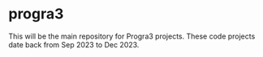 # progra3
This will be the main repository for Progra3 projects.
These code projects date back from Sep 2023 to Dec 2023.
